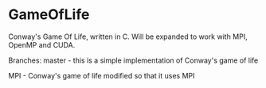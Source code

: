 # GameOfLife
Conway's Game Of Life, written in C. Will be expanded to work with MPI, OpenMP and CUDA.

Branches:
master - this is a simple implementation of Conway's game of life

MPI - Conway's game of life modified so that it uses MPI
